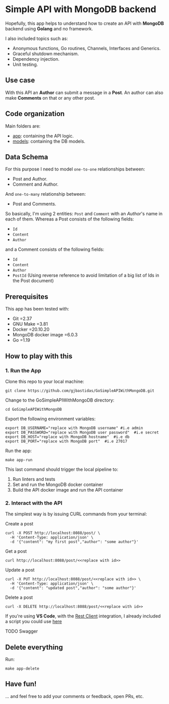 # Simple API with MongoDB backend

Hopefully, this app helps to understand how to create an API
with **MongoDB** backend using **Golang** and no framework.

I also included topics such as:
- Anonymous functions, Go routines, Channels, Interfaces and Generics.
- Graceful shutdown mechanism.
- Dependency injection.
- Unit testing.

## Use case

With this API an **Author** can submit a message in a **Post**. An author 
can also make **Comments** on that or any other post.

## Code organization

Main folders are:
- [app](./app/): containing the API logic.
- [models](./models/): containing the DB models.

## Data Schema

For this purpose I need to model `one-to-one` relationships between:
- Post and Author.
- Comment and Author.

And `one-to-many` relationship between:
- Post and Comments.

So basically, I'm using 2 entities: `Post` and `Comment` 
with an *Author*'s name in each of them. Whereas a 
Post consists of the following fields:
- `Id`
- `Content`
- `Author`

and a Comment consists of the following fields:
- `Id`
- `Content`
- `Author`
- `PostId` (Using reverse reference to avoid limitation
of a big list of Ids in the Post document)

## Prerequisites

This app has been tested with:
- Git =2.37
- GNU Make =3.81
- Docker =20.10.20
- MongoDB docker image =6.0.3
- Go =1.19

## How to play with this

### 1. Run the App
Clone this repo to your local machine:
```
git clone https://github.com/gjbastidas/GoSimpleAPIWithMongoDB.git
```

Change to the GoSimpleAPIWithMongoDB directory:
```
cd GoSimpleAPIWithMongoDB
```

Export the following environment variables:
```shell
export DB_USERNAME="replace with MongoDB username" #i.e admin
export DB_PASSWORD="replace with MongoDB user password"  #i.e secret
export DB_HOST="replace with MongoDB hostname"  #i.e db
export DB_PORT="replace with MongoDB port"  #i.e 27017
```

Run the app:
```shell
make app-run
```

This last command should trigger the local pipeline to:
1. Run linters and tests
2. Set and run the MongoDB docker container
3. Build the API docker image and run the API container

### 2. Interact with the API
The simplest way is by issuing CURL commands from your terminal:

Create a post
```shell
curl -X POST http://localhost:8088/post/ \
  -H 'Content-Type: application/json' \
  -d '{"content": "my first post","author": "some author"}'
```

Get a post
```shell
curl http://localhost:8088/post/<<replace with id>>
```

Update a post
```shell
curl -X PUT http://localhost:8088/post/<<replace with id>> \
  -H 'Content-Type: application/json' \
  -d '{"content": "updated post","author": "some author"}'
```

Delete a post
```shell
curl -X DELETE http://localhost:8088/post/<<replace with id>>
```

If you're using **VS Code**, with the [Rest Client](https://marketplace.visualstudio.com/items?itemName=humao.rest-client) integration,
I already included a script you could use [here](./scripts/check.http)

TODO Swagger

## Delete everything

Run:
```
make app-delete
```

## Have fun!
... and feel free to add your comments or feedback, open PRs, etc.
